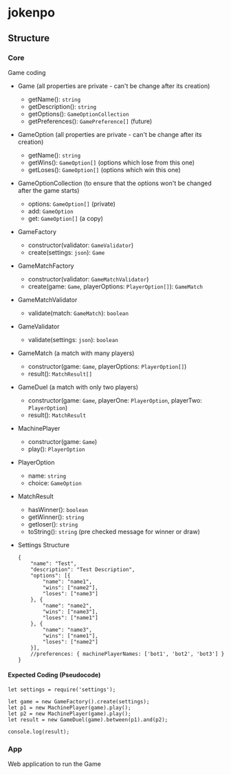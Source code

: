 # jokenpo

## Structure
### Core
Game coding

* Game (all properties are private - can't be change after its creation)
  * getName(): `string`
  * getDescription(): `string`
  * getOptions(): `GameOptionCollection`
  * getPreferences(): `GamePreference[]`  (future)

* GameOption (all properties are private - can't be change after its creation)
  * getName(): `string`
  * getWins(): `GameOption[]` (options which lose from this one)
  * getLoses(): `GameOption[]` (options which win this one)

* GameOptionCollection (to ensure that the options won't be changed after the game starts)
  * options: `GameOption[]` (private)
  * add: `GameOption`
  * get: `GameOption[]` (a copy)

* GameFactory
  * constructor(validator: `GameValidator`)
  * create(settings: `json`): `Game`

* GameMatchFactory
  * constructor(validator: `GameMatchValidator`)
  * create(game: `Game`, playerOptions: `PlayerOption[]`): `GameMatch`
  
* GameMatchValidator
  * validate(match: `GameMatch`): `boolean`

* GameValidator
  * validate(settings: `json`): `boolean`

* GameMatch (a match with many  players)
  * constructor(game: `Game`, playerOptions: `PlayerOption[]`)
  * result(): `MatchResult[]`

* GameDuel (a match with only two players)
  * constructor(game: `Game`, playerOne: `PlayerOption`, playerTwo: `PlayerOption`)
  * result(): `MatchResult`

* MachinePlayer
  * constructor(game: `Game`)
  * play(): `PlayerOption`

* PlayerOption
  * name: `string`
  * choice: `GameOption`

* MatchResult
  * hasWinner(): `boolean`
  * getWinner(): `string`
  * getloser(): `string`
  * toString(): `string` (pre checked message for winner or draw)

* Settings Structure
    ```
    {
        "name": "Test",
        "description": "Test Description",
        "options": [{
            "name": "name1",
            "wins": ["name2"],
            "loses": ["name3"]
        }, {
            "name": "name2",
            "wins": ["name3"],
            "loses": ["name1"]
        }, {
            "name": "name3",
            "wins": ["name1"],
            "loses": ["name2"]
        }],
        //preferences: { machinePlayerNames: ['bot1', 'bot2', 'bot3'] }
    }
    ```
#### Expected Coding (Pseudocode)
```
let settings = require('settings');

let game = new GameFactory().create(settings);
let p1 = new MachinePlayer(game).play();
let p2 = new MachinePlayer(game).play();
let result = new GameDuel(game).between(p1).and(p2);

console.log(result);
```

### App
Web application to run the Game